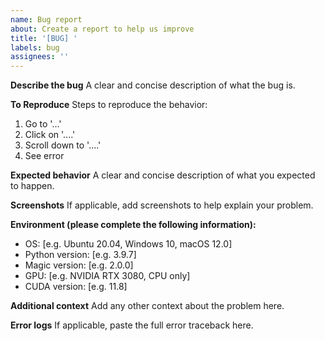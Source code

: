 ```yaml
---
name: Bug report
about: Create a report to help us improve
title: '[BUG] '
labels: bug
assignees: ''
---
```


**Describe the bug**
A clear and concise description of what the bug is.

**To Reproduce**
Steps to reproduce the behavior:
1. Go to '...'
2. Click on '....'
3. Scroll down to '....'
4. See error

**Expected behavior**
A clear and concise description of what you expected to happen.

**Screenshots**
If applicable, add screenshots to help explain your problem.

**Environment (please complete the following information):**
 - OS: [e.g. Ubuntu 20.04, Windows 10, macOS 12.0]
 - Python version: [e.g. 3.9.7]
 - Magic version: [e.g. 2.0.0]
 - GPU: [e.g. NVIDIA RTX 3080, CPU only]
 - CUDA version: [e.g. 11.8]

**Additional context**
Add any other context about the problem here.

**Error logs**
If applicable, paste the full error traceback here.
